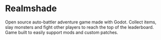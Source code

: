 # Realmshade
Open source auto-battler adventure game made with Godot. Collect items, slay monsters and fight other players to reach the top of the leaderboard. Game built to easily support mods and custom patches.
